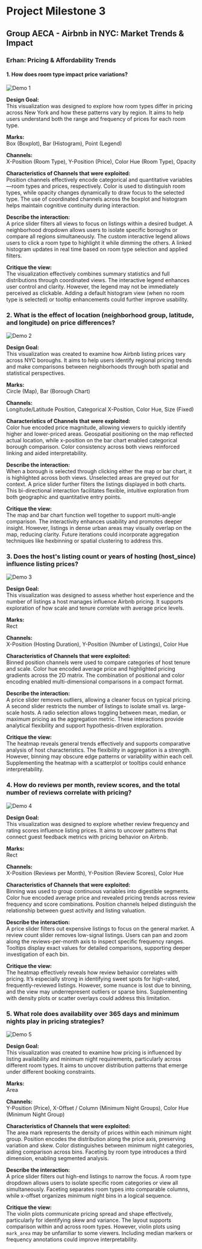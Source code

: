 # Project Milestone 3
## Group AECA - Airbnb in NYC: Market Trends & Impact

### Erhan: Pricing & Affordability Trends

#### **1. How does room type impact price variations?**

![Demo 1](../images/prelim_sketches/Erhan/q1.gif)

**Design Goal:**  
This visualization was designed to explore how room types differ in pricing across New York and how these patterns vary by region. It aims to help users understand both the range and frequency of prices for each room type.

**Marks:**  
Box (Boxplot), Bar (Histogram), Point (Legend)

**Channels:**  
X-Position (Room Type), Y-Position (Price), Color Hue (Room Type), Opacity

**Characteristics of Channels that were exploited:**  
Position channels effectively encode categorical and quantitative variables—room types and prices, respectively. Color is used to distinguish room types, while opacity changes dynamically to draw focus to the selected type. The use of coordinated channels across the boxplot and histogram helps maintain cognitive continuity during interaction.

**Describe the interaction:**  
A price slider filters all views to focus on listings within a desired budget. A neighborhood dropdown allows users to isolate specific boroughs or compare all regions simultaneously. The custom interactive legend allows users to click a room type to highlight it while dimming the others. A linked histogram updates in real time based on room type selection and applied filters.

**Critique the view:**  
The visualization effectively combines summary statistics and full distributions through coordinated views. The interactive legend enhances user control and clarity. However, the legend may not be immediately perceived as clickable. Adding a default histogram view (when no room type is selected) or tooltip enhancements could further improve usability.


### **2. What is the effect of location (neighborhood group, latitude, and longitude) on price differences?**

![Demo 2](../images/prelim_sketches/Erhan/q2.gif)

**Design Goal:**  
This visualization was created to examine how Airbnb listing prices vary across NYC boroughs. It aims to help users identify regional pricing trends and make comparisons between neighborhoods through both spatial and statistical perspectives.

**Marks:**  
Circle (Map), Bar (Borough Chart)

**Channels:**  
Longitude/Latitude Position, Categorical X-Position, Color Hue, Size (Fixed)

**Characteristics of Channels that were exploited:**  
Color hue encoded price magnitude, allowing viewers to quickly identify higher and lower-priced areas. Geospatial positioning on the map reflected actual location, while x-position on the bar chart enabled categorical borough comparison. Color consistency across both views reinforced linking and aided interpretability.

**Describe the interaction:**  
When a borough is selected through clicking either the map or bar chart, it is highlighted across both views. Unselected areas are greyed out for context. A price slider further filters the listings displayed in both charts. This bi-directional interaction facilitates flexible, intuitive exploration from both geographic and quantitative entry points.

**Critique the view:**  
The map and bar chart function well together to support multi-angle comparison. The interactivity enhances usability and promotes deeper insight. However, listings in dense urban areas may visually overlap on the map, reducing clarity. Future iterations could incorporate aggregation techniques like hexbinning or spatial clustering to address this.


### **3. Does the host's listing count or years of hosting (host_since) influence listing prices?**

![Demo 3](../images/prelim_sketches/Erhan/q3.gif)

**Design Goal:**  
This visualization was designed to assess whether host experience and the number of listings a host manages influence Airbnb pricing. It supports exploration of how scale and tenure correlate with average price levels.

**Marks:**  
Rect

**Channels:**  
X-Position (Hosting Duration), Y-Position (Number of Listings), Color Hue

**Characteristics of Channels that were exploited:**  
Binned position channels were used to compare categories of host tenure and scale. Color hue encoded average price and highlighted pricing gradients across the 2D matrix. The combination of positional and color encoding enabled multi-dimensional comparisons in a compact format.

**Describe the interaction:**  
A price slider removes outliers, allowing a cleaner focus on typical pricing. A second slider restricts the number of listings to isolate small vs. large-scale hosts. A radio selection allows toggling between mean, median, or maximum pricing as the aggregation metric. These interactions provide analytical flexibility and support hypothesis-driven exploration.

**Critique the view:**  
The heatmap reveals general trends effectively and supports comparative analysis of host characteristics. The flexibility in aggregation is a strength. However, binning may obscure edge patterns or variability within each cell. Supplementing the heatmap with a scatterplot or tooltips could enhance interpretability.

### **4. How do reviews per month, review scores, and the total number of reviews correlate with pricing?**

![Demo 4](../images/prelim_sketches/Erhan/q4.gif)

**Design Goal:**  
This visualization was designed to explore whether review frequency and rating scores influence listing prices. It aims to uncover patterns that connect guest feedback metrics with pricing behavior on Airbnb.

**Marks:**  
Rect

**Channels:**  
X-Position (Reviews per Month), Y-Position (Review Scores), Color Hue

**Characteristics of Channels that were exploited:**  
Binning was used to group continuous variables into digestible segments. Color hue encoded average price and revealed pricing trends across review frequency and score combinations. Position channels helped distinguish the relationship between guest activity and listing valuation.

**Describe the interaction:**  
A price slider filters out expensive listings to focus on the general market. A review count slider removes low-signal listings. Users can pan and zoom along the reviews-per-month axis to inspect specific frequency ranges. Tooltips display exact values for detailed comparisons, supporting deeper investigation of each bin.

**Critique the view:**  
The heatmap effectively reveals how review behavior correlates with pricing. It’s especially strong in identifying sweet spots for high-rated, frequently-reviewed listings. However, some nuance is lost due to binning, and the view may underrepresent outliers or sparse bins. Supplementing with density plots or scatter overlays could address this limitation.

### **5. What role does availability over 365 days and minimum nights play in pricing strategies?**

![Demo 5](../images/prelim_sketches/Erhan/q5.gif)

**Design Goal:**  
This visualization was created to examine how pricing is influenced by listing availability and minimum night requirements, particularly across different room types. It aims to uncover distribution patterns that emerge under different booking constraints.

**Marks:**  
Area

**Channels:**  
Y-Position (Price), X-Offset / Column (Minimum Night Groups), Color Hue (Minimum Night Group)

**Characteristics of Channels that were exploited:**  
The area mark represents the density of prices within each minimum night group. Position encodes the distribution along the price axis, preserving variation and skew. Color distinguishes between minimum night categories, aiding comparison across bins. Faceting by room type introduces a third dimension, enabling segmented analysis.

**Describe the interaction:**  
A price slider filters out high-end listings to narrow the focus. A room type dropdown allows users to isolate specific room categories or view all simultaneously. Faceting separates room types into comparable columns, while x-offset organizes minimum night bins in a logical sequence.

**Critique the view:**  
The violin plots communicate pricing spread and shape effectively, particularly for identifying skew and variance. The layout supports comparison within and across room types. However, violin plots using `mark_area` may be unfamiliar to some viewers. Including median markers or frequency annotations could improve interpretability.